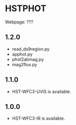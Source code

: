 # HSTPHOT

Webpage: ???

## 1.2.0
- read_ds9region.py
- apphot.py
- phot2abmag.py
- mag2flux.py

## 1.1.0
- HST-WFC3-UVIS is available.

## 1.0.0
- HST-WFC3-IR is available.